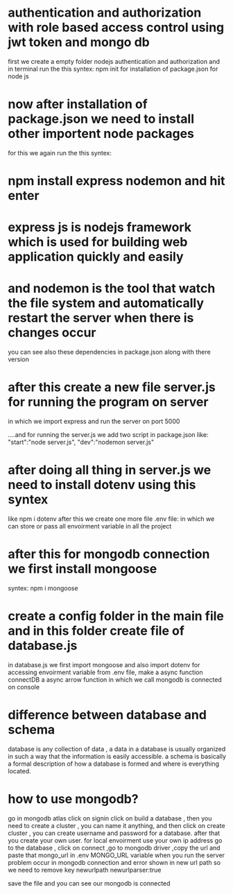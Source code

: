 # authentication and authorization with role based access control using jwt token and mongo db

first we create a empty folder nodejs authentication and authorization and in terminal run the this syntex:
npm init for installation of package.json for node js

# now after installation of package.json we need to install other importent node packages

for this we again run the this syntex:

# npm install express nodemon and hit enter

# express js is nodejs framework which is used for building web application quickly and easily

# and nodemon is the tool that watch the file system and automatically restart the server when there is changes occur

you can see also these dependencies in package.json along with there version

# after this create a new file server.js for running the program on server

in which we import express and run the server on port 5000

....and for running the server.js we add two script in package.json like:
"start":"node server.js",
"dev":"nodemon server.js"

# after doing all thing in server.js we need to install dotenv using this syntex

like npm i dotenv
after this we create one more file .env file:
in which we can store or pass all envoirment variable in all the project

# after this for mongodb connection we first install mongoose

syntex:
npm i mongoose

# create a config folder in the main file and in this folder create file of database.js

in database.js we first import mongoose and also import dotenv for accessing envoirment variable from .env file,
make a async function connectDB a async arrow function in which we call mongodb is connected on console

# difference between database and schema

database is any collection of data , a data in a database is usually organized in such a way that the information is easily accessible.
a schema is basically a formal description of how a database is formed and where is everything located.

# how to use mongodb?

go in mongodb atlas click on signin click on build a database , then you need to create a cluster ,
you can name it anything, and then click on create cluster , you can create username and password for a database.
after that you create your own user.
for local envoirment use your own ip address
go to the database , click on connect ,go to mongodb driver ,copy the url and paste that mongo_url in .env MONGO_URL variable
when you run the server problem occur in mongodb connection and error shown in new url path so we need to remove key newurlpath
newurlparser:true

save the file and you can see our mongodb is connected
